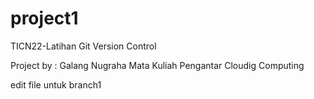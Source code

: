 # project1

TICN22-Latihan Git Version Control

Project by : Galang Nugraha
Mata Kuliah Pengantar Cloudig Computing

edit file untuk branch1
